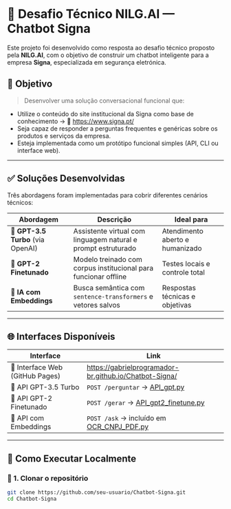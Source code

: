 # 🤖 Desafio Técnico NILG.AI — Chatbot Signa

Este projeto foi desenvolvido como resposta ao desafio técnico proposto pela **NILG.AI**, com o objetivo de construir um chatbot inteligente para a empresa **Signa**, especializada em segurança eletrónica.

## 📌 Objetivo

> Desenvolver uma solução conversacional funcional que:

- Utilize o conteúdo do site institucional da Signa como base de conhecimento → 🔗 https://www.signa.pt/
- Seja capaz de responder a perguntas frequentes e genéricas sobre os produtos e serviços da empresa.
- Esteja implementada como um protótipo funcional simples (API, CLI ou interface web).

---

## ✅ Soluções Desenvolvidas

Três abordagens foram implementadas para cobrir diferentes cenários técnicos:

| Abordagem | Descrição | Ideal para |
|----------|-----------|-------------|
| **💬 GPT-3.5 Turbo** (via OpenAI) | Assistente virtual com linguagem natural e prompt estruturado | Atendimento aberto e humanizado |
| **🧪 GPT-2 Finetunado** | Modelo treinado com corpus institucional para funcionar offline | Testes locais e controle total |
| **🧠 IA com Embeddings** | Busca semântica com `sentence-transformers` e vetores salvos | Respostas técnicas e objetivas |

---

## 🌐 Interfaces Disponíveis

| Interface | Link |
|----------|------|
| 🔹 Interface Web (GitHub Pages) | https://gabrielprogramador-br.github.io/Chatbot-Signa/ |
| 🔹 API GPT-3.5 Turbo | `POST /perguntar` → [API_gpt.py](./API_gpt.py) |
| 🔹 API GPT-2 Finetunado | `POST /gerar` → [API_gpt2_finetune.py](./API_gpt2_finetune.py) |
| 🔹 API com Embeddings | `POST /ask` → incluído em [OCR_CNPJ_PDF.py](./apis/OCR_CNPJ_PDF.py) |

---

## 🚀 Como Executar Localmente

### 🔧 1. Clonar o repositório

```bash
git clone https://github.com/seu-usuario/Chatbot-Signa.git
cd Chatbot-Signa
